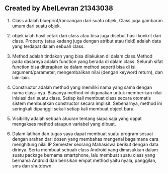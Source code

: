 ## Created by AbelLevran 21343038

1. Class adalah blueprint/rancangan dari suatu objek, Class juga gambaran umum dari suatu objek.

2. objek ialah hasil cetak dari class atau bisa juga disebut hasil konkrit dari class.
Property (atau kadang juga dengan atribut atau field) adalah data yang terdapat dalam sebuah class.

3. Method adalah tindakan yang bisa dilakukan di dalam class.Method pada dasarnya adalah function yang berada di dalam class. Seluruh sifat function bisa diterapkan ke dalam method seperti bisa di isi argument/parameter, mengembalikan nilai (dengan keyword return), dan lain-lain.

4. Constructor adalah method yang memiliki nama yang sama dengan nama class-nya. Biasanya method ini digunakan untuk memberikan nilai inisiasi dari suatu class. Setiap kali membuat class secara otomatis sistem membuatkan constructor secara implisit. Sebenarnya, method ini seringkali dipanggil sekali setiap kali membuat object baru.

5. Visibility adalah sebuah atuuran tentang siapa saja yang dapat mengakses method ataupun variabel yang dibuat.

6. Dalam latihan dan tugas saya dapat membuat suatu program sesuai dengan arahan dari dosen yang membahas mengenai bagaimana cara menghitung nilai IP Semester seorang Mahasiswa berikut dengan data dirinya. Serta membuat sebuah class Android yang dimasukkan dalam suatu package bernama smartphone, lalu membuat suatu class yang bernama Android dan berisikan empat method yaitu nyala, panggilan, sms dan shutdown.
